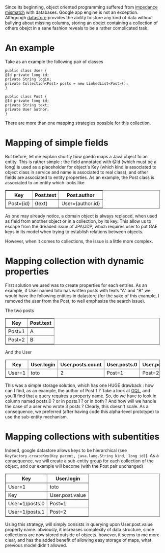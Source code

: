 Since its beginning, object oriented programming suffered from [impedance mismatch][1] with databases. Google app engine is not an exception. Althgough [datastore][2] provides the ability to store any kind of data without bullying about missing columns, storing an obejct containing a collection of others obejct in a sane fashion reveals to be a rather complicated task.

# An example

Take as an example the following pair of classes 

    public class User {
    @Id private long id;
    private String login;
    private Collection<Post> posts = new LinkedList<Post>();
    }
     
    public class Post {
    @Id private long id;
    private String text;
    private User author;
    }

There are more than one mapping strategies possible for this collection. 
# Mapping of simple fields

But before, let me explain shortly how gaedo maps a Java object to an entity. This is rather simple : the field annotated with @Id (which must be a long) is used as a placeholder for object's Key (which kind is associated to object class in service and name is associated to real class), and other fields are associated to entity properties. As an example, the Post class is associated to an entity which looks like

<table border=1>
<tr><th>Key</th><th>Post.text</th><th>Post.author</th></tr>
<tr><td>Post={id}</td><td>{text}</td><td>User={author.id}</td></tr>
</table>


As one may already notice, a domain object is always replaced, when used as field from another object or in a collection, by its key. This allow us to escape from the dreaded issue of JPA/JDP, which requires user to put GAE keys in its model when trying to establish relations between objects. 

However, when it comes to collections, the issue is a little more complex. 
# Mapping collection with dynamic properties

First solution we used was to create properties for each entries. As an example, if User named toto has written posts with texts "A" and "B" we would have the following entities in datastore (for the sake of this example, I removed the user from the Post, to well emphasize the search issue). 

The two posts
<table border=1>
<tr><th>Key</th><th>Post.text</th></tr>
<tr><td>Post=1</td><td>A</td></tr>
<tr><td>Post=2</td><td>B</td></tr>
</table>


And the User
<table border=1>
<tr><th>Key</th><th>User.login</th><th>User.posts.count</th><th>User.posts.0</th><th>User.posts.1</th></tr>
<tr><td>User=1</td><td>toto</td><td>2</td><td>Post=1</td><td>Post=2</td></tr>
</table>


This was a simple storage solution, which has one HUGE drawback : how can I find, as an example, the author of Post 1 ? Take a look at [GQL][3], and you'll find that a query requires a property name. So, do we have to look in column named posts.0 ? or in posts.1 ? or in both ? And how will we handle the case of a user who wrote 3 posts ? Clearly, this doesn't scale. As a consequence, we preferred (after having code this alpha-level prototype) to use the sub-entity mechanism. 

# Mapping collections with subentities

Indeed, google datastore allows keys to be hierarchical (see `Keyfactory.createKey(Key parent, java.lang.String kind, long id)`). As a consequence, we will create a sub-entity group for each collection of the object, and our example will become (with the Post pair unchanged)
<table border=1>
<tr><th>Key</th><th>User.login</th></tr>
<tr><td>User=1</td><td>toto</td></tr>
<tr><td>Key</td><td>User.post.value</td></tr>
<tr><td>User=1/posts.0</td><td>Post=1</td></tr>
<tr><td>User=1/posts.1</td><td>Post=2</td></tr>
</table>


Using this strategy, will simply consists in querying upon User.post.value property name. obviously, it increases complexity of data structure, since collections are now stored outside of objects. however, it seems to me more clear, and has the added benefit of allowing easy storage of maps, what previous model didn't allowed. 


  [1]: http://en.wikipedia.org/wiki/Object-relational_impedance_mismatch
  [2]: http://code.google.com/intl/fr-FR/appengine/docs/java/javadoc/com/google/appengine/api/datastore/DatastoreService.html
  [3]: http://code.google.com/intl/fr-FR/appengine/docs/python/datastore/gqlreference.html
